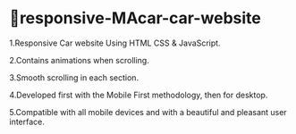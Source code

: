 # 🚗responsive-MAcar-car-website

1.Responsive Car website Using HTML CSS & JavaScript.

2.Contains animations when scrolling.

3.Smooth scrolling in each section.

4.Developed first with the Mobile First methodology, then for desktop.

5.Compatible with all mobile devices and with a beautiful and pleasant user interface.
